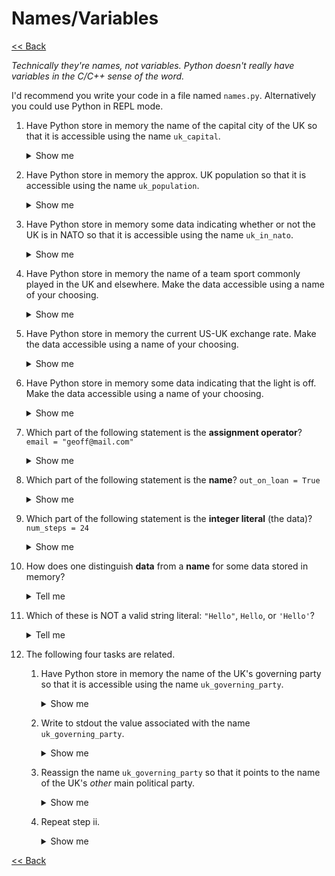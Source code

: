 # Names/Variables

[<< Back](../README.md)

*Technically they're names, not variables. Python doesn't really have variables in the C/C++ sense of the word.*

I'd recommend you write your code in a file named `names.py`. Alternatively you could use Python in REPL mode.

1. Have Python store in memory the name of the capital city of the UK so that it is accessible using the name `uk_capital`.<details>
    <summary>Show me</summary>

    ```python
    uk_capital = "London"
    ```

</details>

2. Have Python store in memory the approx. UK population so that it is accessible using the name `uk_population`.<details>
    <summary>Show me</summary>

    ```python
    uk_population = 67_000_000
    ```

</details>

3. Have Python store in memory some data indicating whether or not the UK is in NATO so that it is accessible using the name `uk_in_nato`.<details>
    <summary>Show me</summary>

    ```python
    uk_in_nato = True
    ```

</details>

4. Have Python store in memory the name of a team sport commonly played in the UK and elsewhere. Make the data accessible using a name of your choosing.<details>
    <summary>Show me</summary>

    ```python
    sport = "Cricket"
    ```

</details>

5. Have Python store in memory the current US-UK exchange rate. Make the data accessible using a name of your choosing.<details>
    <summary>Show me</summary>

    ```python
    # correct as at 30/01/2024
    us_to_uk_exchange_rate = 0.79
    ```

</details>

6. Have Python store in memory some data indicating that the light is off. Make the data accessible using a name of your choosing.<details>
    <summary>Show me</summary>

    ```python
    light_is_on = False
    ```

</details>

7. Which part of the following statement is the **assignment operator**?
    `email = "geoff@mail.com"`<details>
    <summary>Show me</summary>

    `=`

</details>

8. Which part of the following statement is the **name**?
    `out_on_loan = True`<details>
    <summary>Show me</summary>

    `out_on_loan`

</details>

9. Which part of the following statement is the **integer literal** (the data)?
    `num_steps = 24`<details>
    <summary>Show me</summary>

    `24`

</details>

10. How does one distinguish **data** from a **name** for some data stored in memory?<details>
    <summary>Tell me</summary>

    Data:
    - is surrounded by quotes (a string literal/text), e.g. `"Hello"`
    - begins with a digit (an integer or floating point number), e.g. `4.5`
    - is the keywords `True` and `False` (a boolean)
    - is surrounded by square brackets/curly braces (a list/dict), e.g. `[1, 2, 3]` or `{x: 0, y: 0}`

    A name for some data stored in memory is a series of characters that is *not* surrounded by quotes and does not begin with a digit, e.g. `coordinates`. Ideally names would always be meaningful words or series of words but, alas, it's common for names to be cryptic, e.g. `dis`.

</details>

11. Which of these is NOT a valid string literal: `"Hello"`, `Hello`, or `'Hello'`?<details>
    <summary>Tell me</summary>

    `Hello` is a name, not a string literal.

</details>

12. The following four tasks are related.

    1. Have Python store in memory the name of the UK's governing party so that it is accessible using the name `uk_governing_party`.<details>
        <summary>Show me</summary>

        ```python
        # correct as at 30/01/2024
        uk_governing_party = "Conservative"
        ```

    </details>

    2. Write to stdout the value associated with the name `uk_governing_party`.<details>
        <summary>Show me</summary>

        ```python
        print(uk_governing_party)
        ```

    </details>

    3. Reassign the name `uk_governing_party` so that it points to the name of the UK's *other* main political party.<details>
        <summary>Show me</summary>

        ```python
        # correct as at 30/01/2024
        uk_governing_party = "Labour"
        ```

    </details>

    4. Repeat step ii.<details>
        <summary>Show me</summary>

        ```python
        print(uk_governing_party)
        ```

    </details>

[<< Back](../README.md)